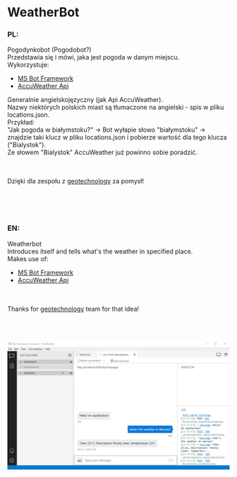 # WeatherBot

### PL:
Pogodynkobot (Pogodobot?)<br/>
Przedstawia się i mówi, jaka jest pogoda w danym miejscu.<br/>
Wykorzystuje:<br/>
+ [MS Bot Framework](https://dev.botframework.com/)
+ [AccuWeather Api](https://developer.accuweather.com/)

Generalnie angielskojęzyczny (jak Api AccuWeather).<br/>
Nazwy niektórych polskich miast są tłumaczone na angielski - spis w pliku locations.json.<br/>
Przykład:<br/>
"Jak pogoda w białymstoku?" -> Bot wyłapie słowo "białymstoku" -> znajdzie taki klucz w pliku locations.json i pobierze wartość dla tego klucza ("Bialystok").<br/>
Ze słowem "Bialystok" AccuWeather już powinno sobie poradzić.<br/>

<br/><br/>
Dzięki dla zespołu z [geotechnology](https://www.geotechnology.pl/) za pomysł!

<br/><br/><br/>
### EN:
Weatherbot<br/>
Introduces itself and tells what's the weather in specified place.<br/>
Makes use of:<br/>
+ [MS Bot Framework](https://dev.botframework.com/)
+ [AccuWeather Api](https://developer.accuweather.com/)

<br/><br/>
Thanks for [geotechnology](https://www.geotechnology.pl/) team for that idea!

<br/><br/><br/>
![sss](WeatherBot/wwwroot/bot.PNG)
